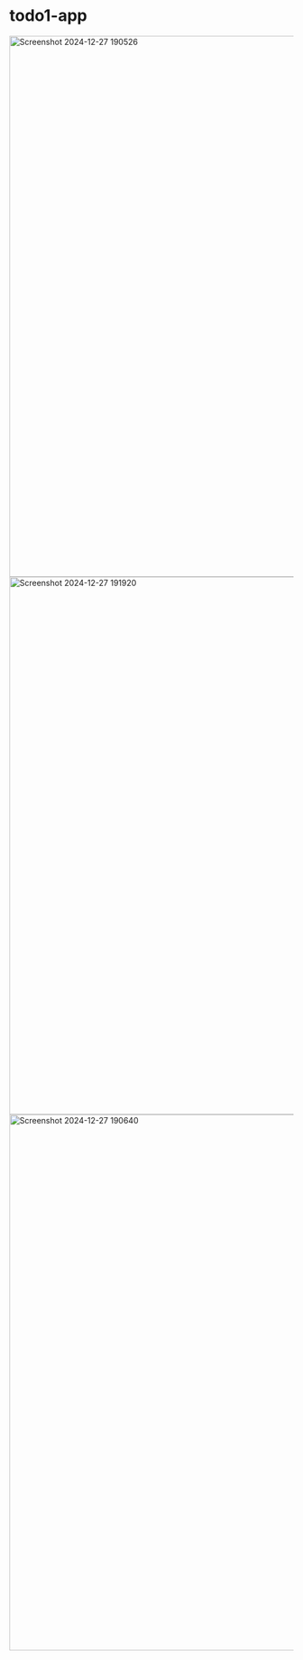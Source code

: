 ﻿# todo1-app
<img width="960" alt="Screenshot 2024-12-27 190526" src="https://github.com/user-attachments/assets/2feb2a47-9ca3-485b-872e-d6b291371d9f" />
<img width="954" alt="Screenshot 2024-12-27 191920" src="https://github.com/user-attachments/assets/bbe5145c-861c-4b2b-9dad-37ce36821401" />
<img width="951" alt="Screenshot 2024-12-27 190640" src="https://github.com/user-attachments/assets/ca4e9863-4eae-4276-a878-0e5f5a64dda7" />

